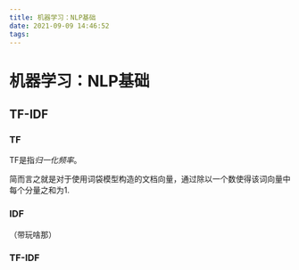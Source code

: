 ```yaml
---
title: 机器学习：NLP基础
date: 2021-09-09 14:46:52
tags:
---
```


# 机器学习：NLP基础

## TF-IDF
### TF
TF是指*归一化频率*。

简而言之就是对于使用词袋模型构造的文档向量，通过除以一个数使得该词向量中每个分量之和为1.

### IDF
（带玩啥那）

### TF-IDF